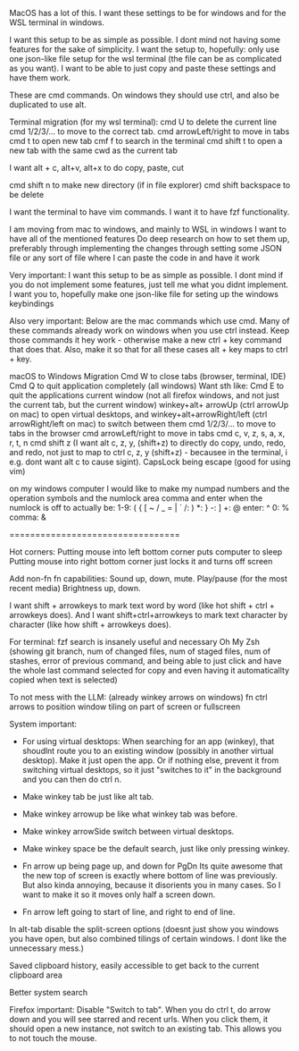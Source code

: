 

MacOS has a lot of this.
I want these settings to be for windows and for the WSL terminal in windows.

I want this setup to be as simple as possible. I dont mind not having some features for the sake of simplicity.
I want the setup to, hopefully: only use one json-like file setup for the wsl terminal (the file can be as complicated as you want). I want to be able to just copy and paste these settings and have them work.

These are cmd commands.
On windows they should use ctrl, and also be duplicated to use alt.





Terminal migration (for my wsl terminal):
cmd U to delete the current line
cmd 1/2/3/... to move to the correct tab.
cmd arrowLeft/right to move in tabs
cmd t to open new tab
cmf f to search in the terminal
cmd shift t to open a new tab with the same cwd as the current tab 

I want alt + c, alt+v, alt+x to do copy, paste, cut

cmd shift n to make new directory (if in file explorer)
cmd shift backspace to be delete

I want the terminal to have vim commands.
I want it to have fzf functionality.









I am moving from mac to windows, and mainly to WSL in windows
  I want to have all of the mentioned features
  Do deep research on how to set them up, preferably through implementing the changes through setting some JSON
  file or any sort of file where I can paste the code in and have it work

Very important: I want this setup to be as simple as possible. I dont mind if you do not implement some features, just tell me what you didnt implement.
I want you to, hopefully make one json-like file for seting up the windows keybindings 

Also very important:
Below are the mac commands which use cmd.
Many of these commands already work on windows when you use ctrl instead.
Keep those commands it hey work - otherwise make a new ctrl + key command that does that.
Also, make it so that for all these cases alt + key maps to ctrl + key.




  macOS to Windows Migration
Cmd W to close tabs (browser, terminal, IDE)
Cmd Q to quit application completely (all windows)
Want sth like: Cmd E to quit the applications current window (not all firefox windows, and not just the current tab, but the current window)
winkey+alt+ arrowUp (ctrl arrowUp on mac) to open virtual desktops, and 
winkey+alt+arrowRight/left  (ctrl arrowRight/left on mac) to switch between them
cmd 1/2/3/... to move to tabs in the browser
cmd arrowLeft/right to move in tabs
cmd c, v, z, s, a, x, r, t, n
cmd shift z
(I want alt c, z, y, (shift+z)   to directly do copy, undo, redo, and redo, not just to map to ctrl c, z, y (shift+z) - becausee in the terminal, i e.g. dont want alt c to cause sigint).
CapsLock being escape (good for using vim)


on my windows computer I would like to make my numpad numbers and the operation symbols and the numlock area comma and enter when the numlock is off to actually be: 
1-9: ( { [ ~ / _ = | ´
/: )
*: }
-: ]
+: @
enter: ^
0: %
comma: & 



=================================

Hot corners:
Putting mouse into left bottom corner puts computer to sleep
Putting mouse into right bottom corner just locks it and turns off screen

Add non-fn fn capabilities:
Sound up, down, mute. 
Play/pause (for the most recent media)
Brightness up, down.

I want shift + arrowkeys to mark text word by word (like hot shift + ctrl + arrowkeys does).
And I want shift+ctrl+arrowkeys to mark text character by character (like how shift + arrowkeys does).

For terminal:
fzf search is insanely useful and necessary
Oh My Zsh (showing git branch, num of changed files, num of staged files, num of stashes, error of previous command, and being able to just click and have the whole last command selected for copy and even having it automaticallty copied when text is selected)

To not mess with the LLM:
(already winkey arrows on windows) fn ctrl arrows to position window tiling on part of screen or fullscreen

System important:
- For using virtual desktops: When searching for an app (winkey), that shoudlnt route you to an existing window (possibly in another virtual desktop). Make it just open the app. Or if nothing else, prevent it from switching virtual desktops, so it just "switches to it" in the background and you can then do ctrl n.
- Make winkey tab be just like alt tab.
- Make winkey arrowup be like what winkey tab was before.
- Make winkey arrowSide switch between virtual desktops.
- Make winkey space be the default search, just like only pressing winkey.

- Fn arrow up being page up, and down for PgDn
Its quite awesome that the new top of screen is exactly where bottom of line was previously. But also kinda annoying, because it disorients you in many cases.
So I want to make it so it moves only half a screen down.
- Fn arrow left going to start of line, and right to end of line.


In alt-tab disable the split-screen options (doesnt just show you windows you have open, but also combined tilings of certain windows. I dont like the unnecessary mess.)



Saved clipboard history, easily accessible to get back to the current clipboard area

Better system search



Firefox important:
Disable "Switch to tab". When you do ctrl t, do arrow down and you will see starred and recent urls. When you click them, it should open a new instance, not switch to an existing tab. This allows you to not touch the mouse.

